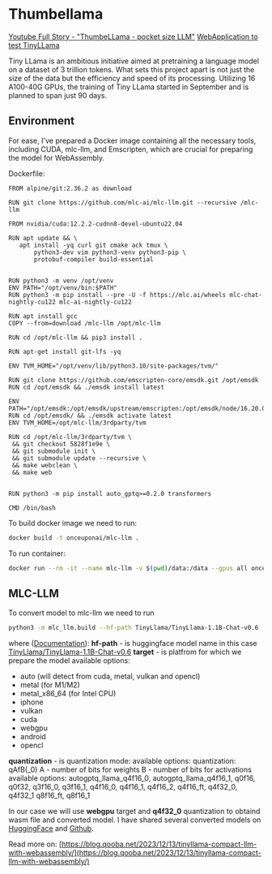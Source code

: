 # Thumbellama

[Youtube Full Story - "ThumbeLLama - pocket size LLM"](https://youtu.be/Cex6d4ZnmhY)
[WebApplication to test TinyLLama](https://stories.onceuponai.dev/stories-thumbellama/)

Tiny LLama is an ambitious initiative aimed at pretraining a language model on 
a dataset of 3 trillion tokens. What sets this project apart is not just 
the size of the data but the efficiency and speed of its processing. 
Utilizing 16 A100-40G GPUs, the training of Tiny LLama started in 
September and is planned to span just 90 days.

## Environment

For ease, I've prepared a Docker image containing all the necessary tools, including CUDA, mlc-llm, 
and Emscripten, which are crucial for preparing the model for WebAssembly.

Dockerfile:
 ```
 FROM alpine/git:2.36.2 as download

RUN git clone https://github.com/mlc-ai/mlc-llm.git --recursive /mlc-llm

FROM nvidia/cuda:12.2.2-cudnn8-devel-ubuntu22.04

RUN apt update && \
    apt install -yq curl git cmake ack tmux \
        python3-dev vim python3-venv python3-pip \
        protobuf-compiler build-essential


RUN python3 -m venv /opt/venv
ENV PATH="/opt/venv/bin:$PATH"
RUN python3 -m pip install --pre -U -f https://mlc.ai/wheels mlc-chat-nightly-cu122 mlc-ai-nightly-cu122

RUN apt install gcc
COPY --from=download /mlc-llm /opt/mlc-llm

RUN cd /opt/mlc-llm && pip3 install .

RUN apt-get install git-lfs -yq

ENV TVM_HOME="/opt/venv/lib/python3.10/site-packages/tvm/"

RUN git clone https://github.com/emscripten-core/emsdk.git /opt/emsdk
RUN cd /opt/emsdk && ./emsdk install latest

ENV PATH="/opt/emsdk:/opt/emsdk/upstream/emscripten:/opt/emsdk/node/16.20.0_64bit/bin:/opt/venv/bin:$PATH"
RUN cd /opt/emsdk/ && ./emsdk activate latest
ENV TVM_HOME=/opt/mlc-llm/3rdparty/tvm

RUN cd /opt/mlc-llm/3rdparty/tvm \
  && git checkout 5828f1e9e \
  && git submodule init \
  && git submodule update --recursive \
  && make webclean \
  && make web


RUN python3 -m pip install auto_gptq>=0.2.0 transformers

CMD /bin/bash
 ```

To build docker image we need to run:
```bash
docker build -t onceuponai/mlc-llm .
```

To run container:
```bash
docker run --rm -it --name mlc-llm -v $(pwd)/data:/data --gpus all onceuponai/mlc-llm
```

## MLC-LLM

To convert model to mlc-llm we need to run

```bash
python3 -m mlc_llm.build --hf-path TinyLlama/TinyLlama-1.1B-Chat-v0.6  --target webgpu --quantization q4f32_0 --use-safetensors
```

where ([Documentation](https://llm.mlc.ai/docs/compilation/compile_models.html)):
**hf-path** - is huggingface model name in this case [TinyLlama/TinyLlama-1.1B-Chat-v0.6](https://huggingface.co/TinyLlama/TinyLlama-1.1B-Chat-v0.6)
**target** - is platfrom for which we prepare the model
available options:
  * auto (will detect from cuda, metal, vulkan and opencl)
  * metal (for M1/M2)
  * metal_x86_64 (for Intel CPU)
  * iphone
  * vulkan 
  * cuda
  * webgpu
  * android
  * opencl

**quantization** - is quantization mode:
available options:
quantization: qAfB(_0)
	A - number of bits for weights
	B - number of bits for activations
available options:
	autogptq_llama_q4f16_0,	autogptq_llama_q4f16_1,
	q0f16, q0f32, 
	q3f16_0, q3f16_1, 
	q4f16_0, q4f16_1, q4f16_2, q4f16_ft, q4f32_0, q4f32_1
	q8f16_ft, q8f16_1

In our case we will use **webgpu** target and **q4f32_0** quantization to obtaind wasm file and converted model.
I have shared several converted models on [HuggingFace](https://huggingface.co/onceuponai-dev) and 
[Github](https://github.com/onceuponai-dev/stories-thumbellama/tree/main/public/binary-mlc-llm-libs).

Read more on:
[https://blog.qooba.net/2023/12/13/tinyllama-compact-llm-with-webassembly/](https://blog.qooba.net/2023/12/13/tinyllama-compact-llm-with-webassembly/)